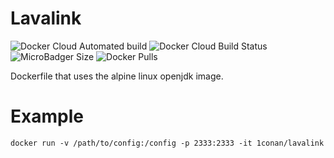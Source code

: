 # Lavalink
![Docker Cloud Automated build](https://img.shields.io/docker/cloud/automated/1conan/lavalink.svg) ![Docker Cloud Build Status](https://img.shields.io/docker/cloud/build/1conan/lavalink.svg) ![MicroBadger Size](https://img.shields.io/microbadger/image-size/1conan/lavalink.svg) ![Docker Pulls](https://img.shields.io/docker/pulls/1conan/lavalink.svg)


Dockerfile that uses the alpine linux openjdk image.

# Example

```
docker run -v /path/to/config:/config -p 2333:2333 -it 1conan/lavalink
```
